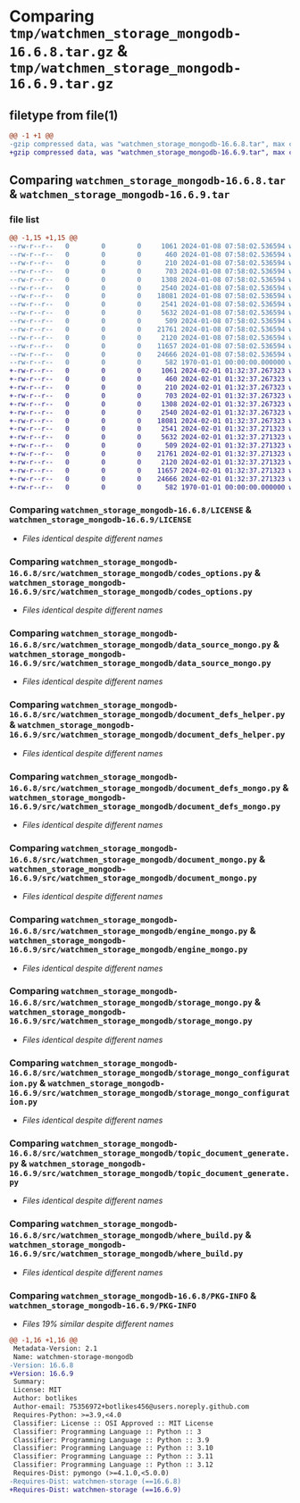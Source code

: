 # Comparing `tmp/watchmen_storage_mongodb-16.6.8.tar.gz` & `tmp/watchmen_storage_mongodb-16.6.9.tar.gz`

## filetype from file(1)

```diff
@@ -1 +1 @@
-gzip compressed data, was "watchmen_storage_mongodb-16.6.8.tar", max compression
+gzip compressed data, was "watchmen_storage_mongodb-16.6.9.tar", max compression
```

## Comparing `watchmen_storage_mongodb-16.6.8.tar` & `watchmen_storage_mongodb-16.6.9.tar`

### file list

```diff
@@ -1,15 +1,15 @@
--rw-r--r--   0        0        0     1061 2024-01-08 07:58:02.536594 watchmen_storage_mongodb-16.6.8/LICENSE
--rw-r--r--   0        0        0      460 2024-01-08 07:58:02.536594 watchmen_storage_mongodb-16.6.8/pyproject.toml
--rw-r--r--   0        0        0      210 2024-01-08 07:58:02.536594 watchmen_storage_mongodb-16.6.8/src/watchmen_storage_mongodb/__init__.py
--rw-r--r--   0        0        0      703 2024-01-08 07:58:02.536594 watchmen_storage_mongodb-16.6.8/src/watchmen_storage_mongodb/codes_options.py
--rw-r--r--   0        0        0     1308 2024-01-08 07:58:02.536594 watchmen_storage_mongodb-16.6.8/src/watchmen_storage_mongodb/data_source_mongo.py
--rw-r--r--   0        0        0     2540 2024-01-08 07:58:02.536594 watchmen_storage_mongodb-16.6.8/src/watchmen_storage_mongodb/document_defs_helper.py
--rw-r--r--   0        0        0    18081 2024-01-08 07:58:02.536594 watchmen_storage_mongodb-16.6.8/src/watchmen_storage_mongodb/document_defs_mongo.py
--rw-r--r--   0        0        0     2541 2024-01-08 07:58:02.536594 watchmen_storage_mongodb-16.6.8/src/watchmen_storage_mongodb/document_mongo.py
--rw-r--r--   0        0        0     5632 2024-01-08 07:58:02.536594 watchmen_storage_mongodb-16.6.8/src/watchmen_storage_mongodb/engine_mongo.py
--rw-r--r--   0        0        0      509 2024-01-08 07:58:02.536594 watchmen_storage_mongodb-16.6.8/src/watchmen_storage_mongodb/sort_build.py
--rw-r--r--   0        0        0    21761 2024-01-08 07:58:02.536594 watchmen_storage_mongodb-16.6.8/src/watchmen_storage_mongodb/storage_mongo.py
--rw-r--r--   0        0        0     2120 2024-01-08 07:58:02.536594 watchmen_storage_mongodb-16.6.8/src/watchmen_storage_mongodb/storage_mongo_configuration.py
--rw-r--r--   0        0        0    11657 2024-01-08 07:58:02.536594 watchmen_storage_mongodb-16.6.8/src/watchmen_storage_mongodb/topic_document_generate.py
--rw-r--r--   0        0        0    24666 2024-01-08 07:58:02.536594 watchmen_storage_mongodb-16.6.8/src/watchmen_storage_mongodb/where_build.py
--rw-r--r--   0        0        0      582 1970-01-01 00:00:00.000000 watchmen_storage_mongodb-16.6.8/PKG-INFO
+-rw-r--r--   0        0        0     1061 2024-02-01 01:32:37.267323 watchmen_storage_mongodb-16.6.9/LICENSE
+-rw-r--r--   0        0        0      460 2024-02-01 01:32:37.267323 watchmen_storage_mongodb-16.6.9/pyproject.toml
+-rw-r--r--   0        0        0      210 2024-02-01 01:32:37.267323 watchmen_storage_mongodb-16.6.9/src/watchmen_storage_mongodb/__init__.py
+-rw-r--r--   0        0        0      703 2024-02-01 01:32:37.267323 watchmen_storage_mongodb-16.6.9/src/watchmen_storage_mongodb/codes_options.py
+-rw-r--r--   0        0        0     1308 2024-02-01 01:32:37.267323 watchmen_storage_mongodb-16.6.9/src/watchmen_storage_mongodb/data_source_mongo.py
+-rw-r--r--   0        0        0     2540 2024-02-01 01:32:37.267323 watchmen_storage_mongodb-16.6.9/src/watchmen_storage_mongodb/document_defs_helper.py
+-rw-r--r--   0        0        0    18081 2024-02-01 01:32:37.267323 watchmen_storage_mongodb-16.6.9/src/watchmen_storage_mongodb/document_defs_mongo.py
+-rw-r--r--   0        0        0     2541 2024-02-01 01:32:37.271323 watchmen_storage_mongodb-16.6.9/src/watchmen_storage_mongodb/document_mongo.py
+-rw-r--r--   0        0        0     5632 2024-02-01 01:32:37.271323 watchmen_storage_mongodb-16.6.9/src/watchmen_storage_mongodb/engine_mongo.py
+-rw-r--r--   0        0        0      509 2024-02-01 01:32:37.271323 watchmen_storage_mongodb-16.6.9/src/watchmen_storage_mongodb/sort_build.py
+-rw-r--r--   0        0        0    21761 2024-02-01 01:32:37.271323 watchmen_storage_mongodb-16.6.9/src/watchmen_storage_mongodb/storage_mongo.py
+-rw-r--r--   0        0        0     2120 2024-02-01 01:32:37.271323 watchmen_storage_mongodb-16.6.9/src/watchmen_storage_mongodb/storage_mongo_configuration.py
+-rw-r--r--   0        0        0    11657 2024-02-01 01:32:37.271323 watchmen_storage_mongodb-16.6.9/src/watchmen_storage_mongodb/topic_document_generate.py
+-rw-r--r--   0        0        0    24666 2024-02-01 01:32:37.271323 watchmen_storage_mongodb-16.6.9/src/watchmen_storage_mongodb/where_build.py
+-rw-r--r--   0        0        0      582 1970-01-01 00:00:00.000000 watchmen_storage_mongodb-16.6.9/PKG-INFO
```

### Comparing `watchmen_storage_mongodb-16.6.8/LICENSE` & `watchmen_storage_mongodb-16.6.9/LICENSE`

 * *Files identical despite different names*

### Comparing `watchmen_storage_mongodb-16.6.8/src/watchmen_storage_mongodb/codes_options.py` & `watchmen_storage_mongodb-16.6.9/src/watchmen_storage_mongodb/codes_options.py`

 * *Files identical despite different names*

### Comparing `watchmen_storage_mongodb-16.6.8/src/watchmen_storage_mongodb/data_source_mongo.py` & `watchmen_storage_mongodb-16.6.9/src/watchmen_storage_mongodb/data_source_mongo.py`

 * *Files identical despite different names*

### Comparing `watchmen_storage_mongodb-16.6.8/src/watchmen_storage_mongodb/document_defs_helper.py` & `watchmen_storage_mongodb-16.6.9/src/watchmen_storage_mongodb/document_defs_helper.py`

 * *Files identical despite different names*

### Comparing `watchmen_storage_mongodb-16.6.8/src/watchmen_storage_mongodb/document_defs_mongo.py` & `watchmen_storage_mongodb-16.6.9/src/watchmen_storage_mongodb/document_defs_mongo.py`

 * *Files identical despite different names*

### Comparing `watchmen_storage_mongodb-16.6.8/src/watchmen_storage_mongodb/document_mongo.py` & `watchmen_storage_mongodb-16.6.9/src/watchmen_storage_mongodb/document_mongo.py`

 * *Files identical despite different names*

### Comparing `watchmen_storage_mongodb-16.6.8/src/watchmen_storage_mongodb/engine_mongo.py` & `watchmen_storage_mongodb-16.6.9/src/watchmen_storage_mongodb/engine_mongo.py`

 * *Files identical despite different names*

### Comparing `watchmen_storage_mongodb-16.6.8/src/watchmen_storage_mongodb/storage_mongo.py` & `watchmen_storage_mongodb-16.6.9/src/watchmen_storage_mongodb/storage_mongo.py`

 * *Files identical despite different names*

### Comparing `watchmen_storage_mongodb-16.6.8/src/watchmen_storage_mongodb/storage_mongo_configuration.py` & `watchmen_storage_mongodb-16.6.9/src/watchmen_storage_mongodb/storage_mongo_configuration.py`

 * *Files identical despite different names*

### Comparing `watchmen_storage_mongodb-16.6.8/src/watchmen_storage_mongodb/topic_document_generate.py` & `watchmen_storage_mongodb-16.6.9/src/watchmen_storage_mongodb/topic_document_generate.py`

 * *Files identical despite different names*

### Comparing `watchmen_storage_mongodb-16.6.8/src/watchmen_storage_mongodb/where_build.py` & `watchmen_storage_mongodb-16.6.9/src/watchmen_storage_mongodb/where_build.py`

 * *Files identical despite different names*

### Comparing `watchmen_storage_mongodb-16.6.8/PKG-INFO` & `watchmen_storage_mongodb-16.6.9/PKG-INFO`

 * *Files 19% similar despite different names*

```diff
@@ -1,16 +1,16 @@
 Metadata-Version: 2.1
 Name: watchmen-storage-mongodb
-Version: 16.6.8
+Version: 16.6.9
 Summary: 
 License: MIT
 Author: botlikes
 Author-email: 75356972+botlikes456@users.noreply.github.com
 Requires-Python: >=3.9,<4.0
 Classifier: License :: OSI Approved :: MIT License
 Classifier: Programming Language :: Python :: 3
 Classifier: Programming Language :: Python :: 3.9
 Classifier: Programming Language :: Python :: 3.10
 Classifier: Programming Language :: Python :: 3.11
 Classifier: Programming Language :: Python :: 3.12
 Requires-Dist: pymongo (>=4.1.0,<5.0.0)
-Requires-Dist: watchmen-storage (==16.6.8)
+Requires-Dist: watchmen-storage (==16.6.9)
```

